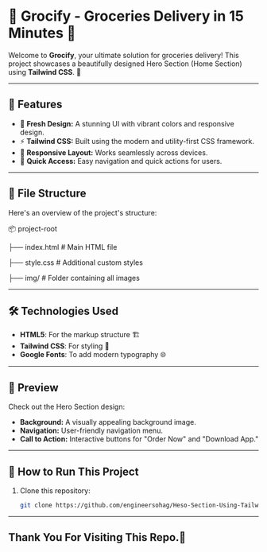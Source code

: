 # 🛒 Grocify - Groceries Delivery in 15 Minutes 🚀

Welcome to **Grocify**, your ultimate solution for groceries delivery! This project showcases a beautifully designed Hero Section (Home Section) using **Tailwind CSS**. 🌟

---

## 🌟 Features
- 🍎 **Fresh Design:** A stunning UI with vibrant colors and responsive design.
- ⚡ **Tailwind CSS:** Built using the modern and utility-first CSS framework.
- 📱 **Responsive Layout:** Works seamlessly across devices.
- 🚀 **Quick Access:** Easy navigation and quick actions for users.

---

## 📂 File Structure
Here's an overview of the project's structure:

📦 project-root

├── index.html # Main HTML file 

├── style.css # Additional custom styles 

├── img/ # Folder containing all images

---

## 🛠️ Technologies Used
- **HTML5**: For the markup structure 🏗️
- **Tailwind CSS**: For styling 🎨
- **Google Fonts**: To add modern typography 🌐

---

## 🎨 Preview
Check out the Hero Section design:
- **Background:** A visually appealing background image.
- **Navigation:** User-friendly navigation menu.
- **Call to Action:** Interactive buttons for "Order Now" and "Download App."

---

## 🚀 How to Run This Project
1. Clone this repository:
   ```bash
   git clone https://github.com/engineersohag/Heso-Section-Using-Tailwind-CSS.git

---
## Thank You For Visiting This Repo.🥰






